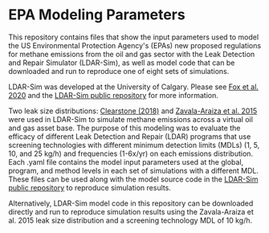 # EPA Modeling Parameters
This repository contains files that show the input parameters used to model the US Environmental Protection Agency's (EPAs) new proposed regulations for methane emissions from the oil and gas sector with the Leak Detection and Repair Simulator (LDAR-Sim), as well as model code that can be downloaded and run to reproduce one of eight sets of simulations.

LDAR-Sim was developed at the University of Calgary. Please see [Fox et al. 2020](https://www.sciencedirect.com/science/article/pii/S0959652620352811) and the [LDAR-Sim public repository](https://github.com/LDAR-Sim/LDAR_Sim) for more information.

Two leak size distributions: [Clearstone (2018)](https://static.aer.ca/prd/documents/UpdateofEquipmentComponentandFugitiveEmissionFactorsforAlber-1.pdf) and [Zavala-Araiza et al. 2015](https://www.pnas.org/content/112/51/15597.short) were used in LDAR-Sim to simulate methane emissions across a virtual oil and gas asset base. The purpose of this modeling was to evaluate the efficacy of different Leak Detection and Repair (LDAR) programs that use screening technologies with different minimum detection limits (MDLs) (1, 5, 10, and 25 kg/h) and frequencies (1-6x/yr) on each emissions distribution. Each .yaml file contains the model input parameters used at the global, program, and method levels in each set of simulations with a different MDL. These files can be used along with the model source code in the [LDAR-Sim public repository](https://github.com/LDAR-Sim/LDAR_Sim) to reproduce simulation results.

Alternatively, LDAR-Sim model code in this repository can be downloaded directly and run to reproduce simulation results using the Zavala-Araiza et al. 2015 leak size distribution and a screening technology MDL of 10 kg/h.
